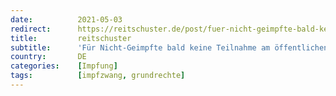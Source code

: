 ```yaml
---
date:          2021-05-03
redirect:      https://reitschuster.de/post/fuer-nicht-geimpfte-bald-keine-teilnahme-am-oeffentlichen-leben-mehr/
title:         reitschuster
subtitle:      'Für Nicht-Geimpfte bald keine Teilnahme am öffentlichen Leben mehr?'
country:       DE
categories:    [Impfung]
tags:          [impfzwang, grundrechte]
---
```


